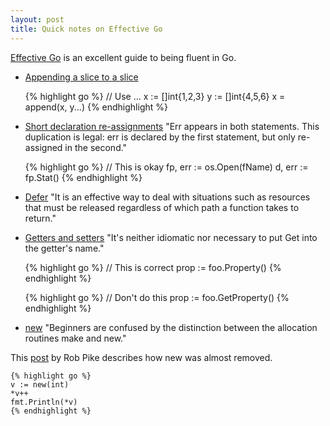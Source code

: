 ```yaml
---
layout: post
title: Quick notes on Effective Go
---
```


[Effective Go](https://golang.org/doc/effective_go) is an excellent guide to being fluent in Go.

* [Appending a slice to a slice](https://go.dev/doc/effective_go#append)

    {% highlight go %}
    // Use ...
    x := []int{1,2,3}
    y := []int{4,5,6}
    x = append(x, y...)
    {% endhighlight %}

* [Short declaration re-assignments](https://golang.org/doc/effective_go#redeclaration) "Err appears in both statements. This duplication is legal: err is declared by the first statement, but only re-assigned in the second."

    {% highlight go %}
    // This is okay
    fp, err := os.Open(fName)
    d, err := fp.Stat()
    {% endhighlight %}

* [Defer](https://golang.org/doc/effective_go#defer) "It is an effective way to deal with situations such as resources that must be released regardless of which path a function takes to return."

* [Getters and setters](https://golang.org/doc/effective_go#package-names) "It's neither idiomatic nor necessary to put Get into the getter's name."

    {% highlight go %}
    // This is correct
    prop := foo.Property()
    {% endhighlight %}

    {% highlight go %}
    // Don't do this
    prop := foo.GetProperty()
    {% endhighlight %}

* [new](https://golang.org/doc/effective_go#allocation_new) "Beginners are confused by the distinction between the allocation routines make and new."

This [post](https://groups.google.com/g/golang-nuts/c/kWXYU95XN04/m/iRfB7YEt57UJ) by Rob Pike describes how new was almost removed.

    {% highlight go %}
	v := new(int)
	*v++
	fmt.Println(*v)
    {% endhighlight %}
